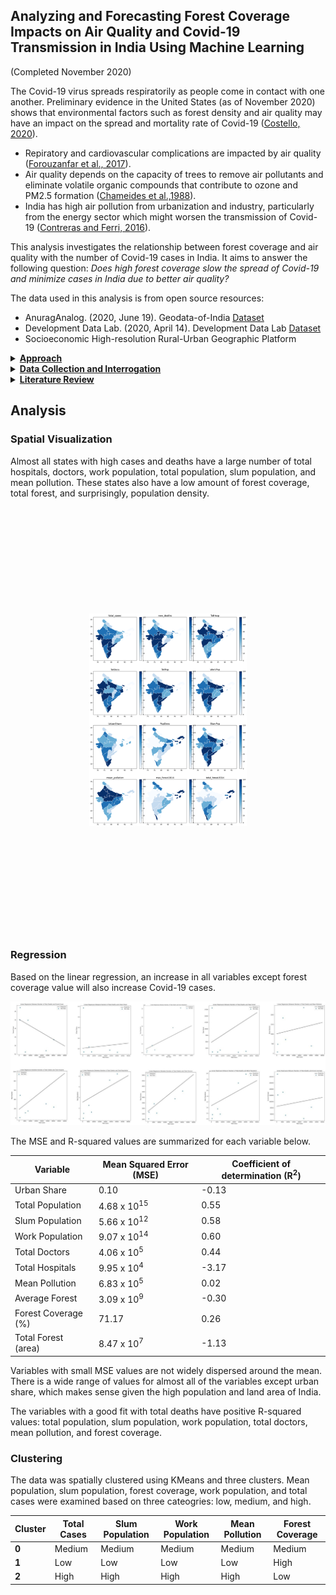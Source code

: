 ## Analyzing and Forecasting Forest Coverage Impacts on Air Quality and Covid-19 Transmission in India Using Machine Learning

(Completed November 2020)

The Covid-19 virus spreads respiratorily as people come in contact with one another. Preliminary evidence in the United States (as of November 2020) shows that environmental factors such as forest density and air quality may have an impact on the spread and mortality rate of Covid-19 ([Costello, 2020](https://scopeblog.stanford.edu/2020/07/17/why-air-pollution-is-linked-to-severe-cases-of-covid-19/)).
- Repiratory and cardiovascular complications are impacted by air quality ([Forouzanfar et al., 2017](https://www.thelancet.com/journals/lancet/article/PIIS0140-6736(17)32366-8/fulltext#articleInformation)).
- Air quality depends on the capacity of trees to remove air pollutants and eliminate volatile organic compounds that contribute to ozone and PM2.5 formation ([Chameides et al.,1988](https://www.science.org/doi/10.1126/science.3420404)). 
- India has high air pollution from urbanization and industry, particularly from the energy sector which might worsen the transmission of Covid-19 ([Contreras and Ferri, 2016](https://www.sciencedirect.com/science/article/pii/S187705091630758X)). 

This analysis investigates the relationship between forest coverage and air quality with the number of Covid-19 cases in India. It aims to answer the following question: <em>Does high forest coverage slow the spread of Covid-19 and minimize cases in India due to better air quality?</em>

The data used in this analysis is from open source resources:
- AnuragAnalog. (2020, June 19). Geodata-of-India [Dataset](https://github.com/AnuragAnalog/Geodata-of-India)
- Development Data Lab. (2020, April 14). Development Data Lab [Dataset](http://www.devdatalab.org/covid)
- Socioeconomic High-resolution Rural-Urban Geographic Platform


<details>
<summary><b><u>Approach</b></u></summary>
<br> 

1. Conduct exploratory data analysis by each Indian state, examining the following three main variable groups: air quality, health and demographic, and Covid-19 cases. 
    - Air quality variables are total area of forest, the forest cover value, and mean pollution. 
    - Health and demographic variables are slum, work and total population, urban share, population density and number of doctors and hospitals. 
    - Covid-19 variables are total cases and deaths. 

2. Apply spatial visualization, regression, and clustering algorithms to identify patterns and relationships between variables. 

</details>




<details>
<summary><b><u>Data Collection and Interrogation</b></u></summary>
<br> 

Covid-19 data
- Data from January 30 to April 26, 2020 from the Data Development Lab India (DLL India). Files used: covid_cases_deaths_district.csv, covid_deaths_recoveries.csv, and covid_infected_deaths.csv 
- The following operations were done: 
    - Renamed the state names according to the state name in shapefile
    - Merged Covid_cases_death_districts with death_recoveries by state_id
    - Dropped duplicates
    - Recovered number of Covid-19 patients by summing up grouped data by state

Health and demographics data
- The files titled pc11_demographics.csv and health_district_pc11.csv are from DLL India and the Socioeconomic High-resolution Rural-Urban Geographic Platform (SHRUG) (2020). The demographics data is from the 2011 population census; the relevant variables are StateID, UrbanShare, PopDens, StateName, SlumPop, TotPop, WorkPopGeo. 

Air quality and forest data
- The mean pollution data (ddl_pollution_sedac_lgd.csv) is from DLL India and includes data on mean pollution per state. The state names were renamed according to the state name in shapefile, merging on state ID.
- Forest data (Indian_forest.csv and shrug_ec13_state_key.csv) is from the SHRUG platform. This consists of a calculation of forest coverage by pixel density of each state photographed by satellites between 2000 and 2014. 2014 forest data was used because it is the most recent data available; the relevant variables are the total amount of forest coverage and the maximum value of forest cover (percent) in each district. This data was reformatted and cleaned by merging and averaging the data by state. States were renamed according to the state names in the shapefile and merged with the shapefile.

Final dataframe
- The aforementioned cleaned data along with the Indian shapefile, were saved as the final dataframe. The shape file was retrieved from Github user AnuragAnalog (2020) and contains the boundaries of India. 
- The variables of interest are: Total number of hospitals, Total number of doctors, urban share, population density, slum population, total population, working population, mean pollution, forest data from 2000 until 2014, ec13_state_id, Covid-19 deaths and cases and average.

The data has the following limitations:
1. The India shapefile contains new states; for example, Ladakh became a state in 2019. Air quality data is not available for newly-created states. However, since air quality data overlaps with other known maps of India, the consequence of not having accurate mapping from state to air quality is insignificant. 
2. The forest data is from 2000 to 2014 while Covid-19 outbreak data start from 2020. The forest condition might have changed between 2015 and 2019. 
3. Demographic data comes from 2011. 
4. The timeframe from which the mean population was taken is unknown. 
5. Covid-19 cases and deaths change frequently, so the data will quickly become outdated.  
6. Two states were dropped in this analysis, Ladakh and Telangana, because demographic data was not available. 


</details>


<details>
<summary><b><u>Literature Review</b></u></summary>
<br> 

 
| Author                | Year | Description in Literature                                                                                                                                                                         | Brief Summary                                                                                                                                                        |
| --------------------- | ---- | ------------------------------------------------------------------------------------------------------------------------------------------------------------------------------------------------- | -------------------------------------------------------------------------------------------------------------------------------------------------------------------- |
| Chameides et al.      | 1988 | Trees improve air quality by directly removing air pollutants, altering local microclimates and building energy use, and eliminating volatile organic compounds (VOCs).                           | Without trees, these mechanisms can contribute to O3 and PM2.5 formation.                                                                                            |
| Greenstone & Hanna    | 2014 | India has high levels of air pollution due to industry and consumption.                                                                                                                           | Air pollution has a big effect on mortality in India especially affecting people with a higher chance of respiratory diseases.                                         |
| Forouzanfar et al.    | 2016 | Air pollution causes 4.2 million deaths due to damages to the respiratory and cardiovascular systems                                                 | A small increase in long-term exposure to pollution causes larger increases in the Covid-19 death rate.                                                              |
| Jarvis et al.         | 2020 | Several researchers in multiple countries have been exploring the relationship between the spread of Covid-19 and the physical distance between people.                                         | The spread of the virus substantially declines when people actively adopt physical distance measures because the virus is mostly transferred through the air. |
| Roviello & Roviello   | 2020 | A study from Italy proved that the Southern region of Italy had less Covid-19 compared to the Northern region because of high forestry which increased its capacity to absorb particulate matter. | Different species of trees and plants have varying ability to generate antivirals.                                                                                   |
| Fattorini & Regoli    | 2020 | Researchers explore the relationship with local air pollution and the spread of the virus in Italy.                                                                                  | Environmental pollution should be considered in pandemic prevention policies.                                                                                       |
| Sahoo et al.          | 2020 | Air quality and environmental factors are examined as contributing factors to Covid-19's transmission.                                                                          | There is a relationship between particulate matter, population density, and Covid-19 cases and deaths, though more research is needed to solidify this finding.      |
| Mishra, Gayen & Haque | 2020 | Urbanisation plays a big role in the spread of the global pandemic caused by Covid-19 particularly in India.                                                                                                                  | Disease transmission in the big cities in India is especially fast in urban slum areas.                                                                              |

<b>References</b>
<br>
- Chameides, W. L., Lindsay, R. W., Richardson, J., & Kiang, C. S. (1988). The role of biogenic hydrocarbons in urban photochemical smog: Atlanta as a case study. <em>Science, 241</em>(4872), 1473-1475.
- Fattorini, D., & Regoli, F. (2020). Role of the chronic air pollution levels in the Covid-19 outbreak risk in Italy. <em>Environmental Pollution</em>, 114732.
- Forouzanfar, M. H., Afshin, A., Alexander, L. T., Anderson, H. R., Bhutta, Z. A., Biryukov, S., ... & Cohen, A. J. (2016). Global, regional, and national comparative risk assessment of 79 behavioural, environmental and occupational, and metabolic risks or clusters of risks, 1990–2015: a systematic analysis for the Global Burden of Disease Study 2015. <em>The lancet, 388</em> (10053), 1659-1724.
- Greenstone, M., & Hanna, R. (2014). Environmental regulations, air and water pollution, and infant mortality in India. American Economic Review, 104(10), 3038-72.
- Jarvis, C. I., Van Zandvoort, K., Gimma, A., Prem, K., Klepac, P., Rubin, G. J., & Edmunds, W. J. (2020). Quantifying the impact of physical distance measures on the transmission of COVID-19 in the UK. BMC medicine, 18, 1-10.
- Mishra, S. V., Gayen, A., & Haque, S. M. (2020). COVID-19 and urban vulnerability in India. Habitat international, 103, 102230.
- Roviello, V., & Roviello, G. N. (2020). Lower COVID-19 mortality in Italian forested areas suggests immunoprotection by Mediterranean plants. Environmental chemistry letters, 1-12.
- Sahoo, P. K., Mangla, S., Pathak, A. K., Salãmao, G. N., & Sarkar, D. (2020). Pre-to-post lockdown impact on air quality and the role of environmental factors in spreading the COVID-19 cases-a study from a worst-hit state of India. <em>International journal of biometeorology</em>, 1-18




</details>

## Analysis

### Spatial Visualization

Almost all states with high cases and deaths have a large number of total hospitals, doctors, work population, total population, slum population, and mean pollution. These states also have a low amount of forest coverage, total forest, and surprisingly, population density. 

<p align="center">
  <img src="images/map_all_variables.png?raw=true" style="transform: scale(0.5);">
</p>


### Regression 

Based on the linear regression, an increase in all variables except forest coverage value will also increase Covid-19 cases.


<p align="center">
  <img src="images/all_regression.png?raw=true" style="transform: scale(1);">
</p>

The MSE and R-squared values are summarized for each variable below.

| **Variable** | **Mean Squared Error (MSE)** | **Coefficient of determination (R<sup>2</sup>)** |
| --------------------- | ---------------------------- | ------------------------------------------------ |
| Urban Share           | 0.10                         | \-0.13                                           |
| Total Population      | 4.68 x 10<sup>15</sup>       | 0.55                                             |
| Slum Population       | 5.66 x 10<sup>12</sup>       | 0.58                                             |
| Work Population       | 9.07 x 10<sup>14</sup>       | 0.60                                             |
| Total Doctors         | 4.06 x 10<sup>5</sup>        | 0.44                                             |
| Total Hospitals       | 9.95 x 10<sup>4</sup>        | \-3.17                                           |
| Mean Pollution        | 6.83 x 10<sup>5</sup>        | 0.02                                             |
| Average Forest        | 3.09 x 10<sup>9</sup>        | \-0.30                                           |
| Forest Coverage (%)   | 71.17                        | 0.26                                             |
| Total Forest (area)   | 8.47 x 10<sup>7</sup>        | \-1.13                                           |


Variables with small MSE values are not widely dispersed around the mean. There is a wide range of values for almost all of the variables except urban share, which makes sense given the high population and land area of India. 

The variables with a good fit with total deaths have positive R-squared values: total population, slum population, work population, total doctors, mean pollution, and forest coverage. 

### Clustering 



The data was spatially clustered using KMeans and three clusters. Mean population, slum population, forest coverage, work population, and total cases were examined based on three cateogries: low, medium, and high.

| **Cluster** | **Total Cases** | **Slum Population** | **Work Population** | **Mean Pollution** | **Forest Coverage** |
| ----------- | --------------- | ------------------- | ------------------- | ------------------ | ------------------- |
| **0**       | Medium          | Medium              | Medium              | Medium             | Medium              |
| **1**       | Low             | Low                 | Low                 | Low                | High                |
| **2**       | High            | High                | High                | High               | Low                 |